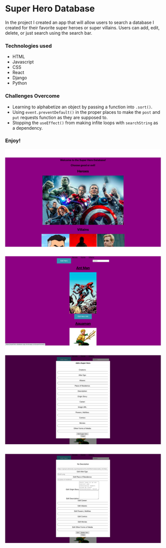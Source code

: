 # Super Hero Database
In the project I created an app that will allow users to search a database I created for their favorite super heroes or super villains. Users can add, edit, delete, or just search using the search bar.

### Technologies used
- HTML
- Javascript
- CSS
- React
- Django
- Python

### Challenges Overcome
- Learning to alphabetize an object by passing a function into ```.sort()```.
- Using ```event.preventDefault()``` in the proper places to make the ```post``` and ```put``` requests function as they are supposed to.
- Stopping the ```useEffect()``` from making infite loops with ```searchString``` as a dependency.

### Enjoy!
![img](/pics/homepage.png)
![img](/pics/heroes-list.png)
![img](/pics/add-modal.png)
![img](/pics/edit-modal.png)